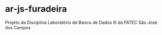 # ar-js-furadeira
Projeto da Disciplina Laboratório de Banco de Dados III da FATEC São José dos Campos
